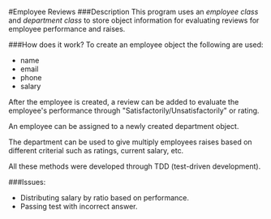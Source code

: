 #Employee Reviews
###Description
This program uses an *employee class* and *department class* to store object information for evaluating reviews for employee performance and raises.

###How does it work?
To create an employee object the following are used:
- name
- email
- phone
- salary

After the employee is created, a review can be added to evaluate the employee's performance through "Satisfactorily/Unsatisfactorily" or rating.

An employee can be assigned to a newly created department object.

The department can be used to give multiply employees raises based on different criterial such as ratings, current salary, etc.

All these methods were developed through TDD (test-driven development).

###Issues:
- Distributing salary by ratio based on performance.
- Passing test with incorrect answer.
